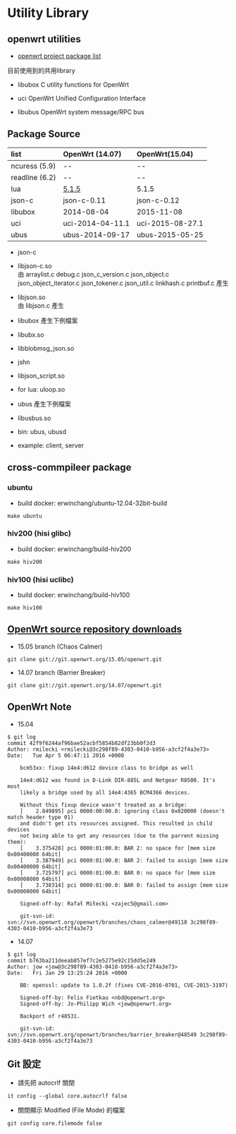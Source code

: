 # Utility Library

## openwrt utilities

- [openwrt project package list ][1]

目前使用到的共用library

- libubox
 C utility functions for OpenWrt

- uci
 OpenWrt Unified Configuration Interface

- libubus
 OpenWrt system message/RPC bus 

## Package Source

list | OpenWrt (14.07) | OpenWrt(15.04) |
:----|:---------------------------|:--------------------------|
ncuress (5.9) | -- | -- |
readline (6.2) | -- | -- |
lua  |  [5.1.5][3] | 5.1.5 |
json-c | json-c-0.11 | json-c-0.12 |
libubox |  2014-08-04 | 2015-11-08 |
uci |  uci-2014-04-11.1 | uci-2015-08-27.1 |
ubus |  ubus-2014-09-17 | ubus-2015-05-25 |

- json-c
 - libjson-c.so   
 由 arraylist.c debug.c json_c_version.c json_object.c json_object_iterator.c json_tokener.c json_util.c linkhash.c printbuf.c 產生

 - libjson.so  
 由 libjson.c 產生

- libubox 產生下例檔案
 - libubx.so
 - libblobmsg_json.so
 - jshn
 - libjson_script.so
 - for lua: uloop.so

- ubus 產生下例檔案
 -  libusbus.so
 - bin: ubus, ubusd
 - example: client, server

## cross-commpileer package

### ubuntu 

- build docker:  erwinchang/ubuntu-12.04-32bit-build

```
make ubuntu
```

### hiv200 (hisi glibc)

- build docker: erwinchang/build-hiv200

```
make hiv200
```

### hiv100 (hisi uclibc)

- build docker: erwinchang/build-hiv100

```
make hiv100
```

## [OpenWrt source repository downloads][2]

- 15.05 branch (Chaos Calmer)

```
git clone git://git.openwrt.org/15.05/openwrt.git
```

- 14.07 branch (Barrier Breaker)

```
git clone git://git.openwrt.org/14.07/openwrt.git
```

## OpenWrt  Note

- 15.04

```
$ git log
commit 42f9f6244af96bae52acbf5854b82df23bb0f2d3
Author: rmilecki <rmilecki@3c298f89-4303-0410-b956-a3cf2f4a3e73>
Date:   Tue Apr 5 06:47:11 2016 +0000

    bcm53xx: fixup 14e4:d612 device class to bridge as well
    
    14e4:d612 was found in D-Link DIR-885L and Netgear R8500. It's most
    likely a bridge used by all 14e4:4365 BCM4366 devices.
    
    Without this fixup device wasn't treated as a bridge:
    [    2.849895] pci 0000:00:00.0: ignoring class 0x020000 (doesn't match header type 01)
    and didn't get its resources assigned. This resulted in child devices
    not being able to get any resources (due to the parrent missing them):
    [    3.375428] pci 0000:01:00.0: BAR 2: no space for [mem size 0x00400000 64bit]
    [    3.387949] pci 0000:01:00.0: BAR 2: failed to assign [mem size 0x00400000 64bit]
    [    3.725797] pci 0000:01:00.0: BAR 0: no space for [mem size 0x00008000 64bit]
    [    3.738314] pci 0000:01:00.0: BAR 0: failed to assign [mem size 0x00008000 64bit]
    
    Signed-off-by: Rafał Miłecki <zajec5@gmail.com>
    
    git-svn-id: svn://svn.openwrt.org/openwrt/branches/chaos_calmer@49118 3c298f89-4303-0410-b956-a3cf2f4a3e73
```

- 14.07 

```
$ git log
commit b763ba211deeab857ef7c2e5275e92c15dd5e249
Author: jow <jow@3c298f89-4303-0410-b956-a3cf2f4a3e73>
Date:   Fri Jan 29 13:25:24 2016 +0000

    BB: openssl: update to 1.0.2f (fixes CVE-2016-0701, CVE-2015-3197)
    
    Signed-off-by: Felix Fietkau <nbd@openwrt.org>
    Signed-off-by: Jo-Philipp Wich <jow@openwrt.org>
    
    Backport of r48531.
    
    git-svn-id: svn://svn.openwrt.org/openwrt/branches/barrier_breaker@48549 3c298f89-4303-0410-b956-a3cf2f4a3e73
```

## Git 設定

- 請先把 autocrlf 關閉

```
it config --global core.autocrlf false
```

- 關閉顯示 Modified (File Mode) 的檔案

```
git config core.filemode false
```

[1]:http://git.openwrt.org/?a=project_list;pf=project
[2]:https://dev.openwrt.org/wiki/GetSource
[3]:https://www.lua.org/ftp/lua-5.1.5.tar.gz